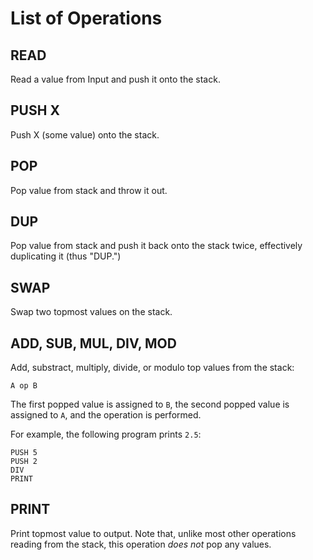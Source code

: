 # List of Operations

## READ

Read a value from Input and push it onto the stack.

## PUSH X

Push X (some value) onto the stack.

## POP

Pop value from stack and throw it out.

## DUP

Pop value from stack and push it back onto the stack twice, effectively duplicating it (thus "DUP.")

## SWAP

Swap two topmost values on the stack.

## ADD, SUB, MUL, DIV, MOD

Add, substract, multiply, divide, or modulo top values from the stack:

```text
A op B
```

The first popped value is assigned to `B`, the second popped value is assigned to `A`, and the operation is performed.

For example, the following program prints `2.5`:

```text
PUSH 5
PUSH 2
DIV
PRINT
```

## PRINT

Print topmost value to output.  Note that, unlike most other operations reading from the stack, this operation _does not_ pop any values.
